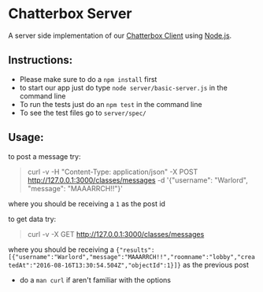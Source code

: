 # Chatterbox Server
A server side implementation of our [Chatterbox Client][chatterboxclient] using [Node.js][node].

## Instructions:
- Please make sure to do a `npm install` first
- to start our app just do type `node server/basic-server.js` in the command line
- To run the tests just do an `npm test` in the command line
- To see the test files go to `server/spec/`

## Usage:
to post a message try:
>curl -v -H "Content-Type: application/json" -X POST http://127.0.0.1:3000/classes/messages -d '{"username": "Warlord", "message": "MAAARRCH!!"}'

where you should be receiving a `1` as the post id

to get data try:
>curl -v -X GET http://127.0.0.1:3000/classes/messages

where you should be receiving a `{"results":[{"username":"Warlord","message":"MAAARRCH!!","roomname":"lobby","createdAt":"2016-08-16T13:30:54.504Z","objectId":1}]}` as the previous post

* do a `man curl` if aren't familiar with the options


[chatterboxclient]: https://github.com/natoen/chatterbox-client
[node]: https://nodejs.org